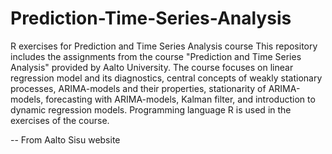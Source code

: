 # Prediction-Time-Series-Analysis
R exercises for Prediction and Time Series Analysis course
This repository includes the assignments from the course "Prediction and Time Series Analysis" provided by Aalto University. The course focuses on linear regression model and its diagnostics, central concepts of weakly stationary processes, ARIMA-models and their properties, stationarity of ARIMA-models, forecasting with ARIMA-models, Kalman filter, and introduction to dynamic regression models. Programming language R is used in the exercises of the course.

-- From Aalto Sisu website
